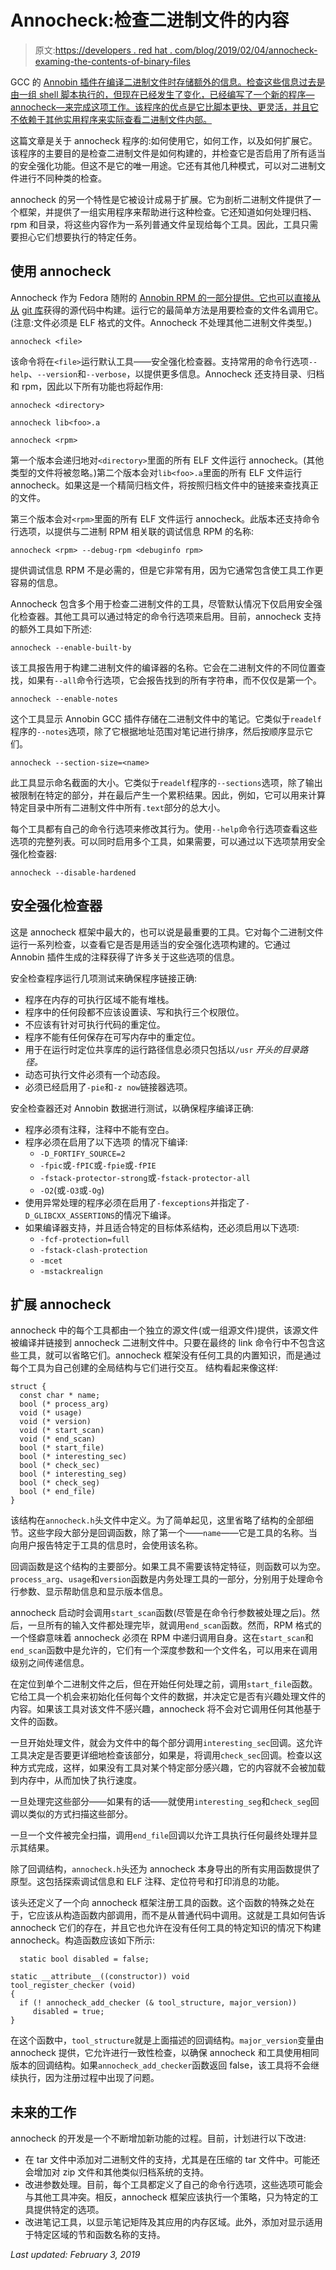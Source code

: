# Annocheck:检查二进制文件的内容

> 原文:[https://developers . red hat . com/blog/2019/02/04/annocheck-examing-the-contents-of-binary-files](https://developers.redhat.com/blog/2019/02/04/annocheck-examining-the-contents-of-binary-files)

GCC 的 [Annobin 插件在编译二进制文件时存储额外的信息。检查这些信息过去是由一组 shell 脚本执行的，但现在已经发生了变化，已经编写了一个新的程序—annocheck—来完成这项工作。该程序的优点是它比脚本更快、更灵活，并且它不依赖于其他实用程序来实际查看二进制文件内部。](https://developers.redhat.com/blog/2018/02/20/annobin-storing-information-binaries/)

这篇文章是关于 annocheck 程序的:如何使用它，如何工作，以及如何扩展它。该程序的主要目的是检查二进制文件是如何构建的，并检查它是否启用了所有适当的安全强化功能。但这不是它的唯一用途。它还有其他几种模式，可以对二进制文件进行不同种类的检查。

annocheck 的另一个特性是它被设计成易于扩展。它为剖析二进制文件提供了一个框架，并提供了一组实用程序来帮助进行这种检查。它还知道如何处理归档、rpm 和目录，将这些内容作为一系列普通文件呈现给每个工具。因此，工具只需要担心它们想要执行的特定任务。

## 使用 annocheck

Annocheck 作为 Fedora 随附的 [Annobin RPM 的一部分提供。它也可以直接从从](https://rpmfind.net/linux/rpm2html/search.php?query=annobin) [git 库](http://git%20clone%20git://sourceware.org/git/annobin.git)获得的源代码中构建。运行它的最简单方法是用要检查的文件名调用它。(注意:文件必须是 ELF 格式的文件。Annocheck 不处理其他二进制文件类型。)

```
annocheck <file>
```

该命令将在`<file>`运行默认工具——安全强化检查器。支持常用的命令行选项`--help`、`--version`和`--verbose`，以提供更多信息。Annocheck 还支持目录、归档和 rpm，因此以下所有功能也将起作用:

```
annocheck <directory>
```

```
annocheck lib<foo>.a
```

```
annocheck <rpm>
```

第一个版本会递归地对`<directory>`里面的所有 ELF 文件运行 annocheck。(其他类型的文件将被忽略。)第二个版本会对`lib<foo>.a`里面的所有 ELF 文件运行 annocheck。如果这是一个精简归档文件，将按照归档文件中的链接来查找真正的文件。

第三个版本会对`<rpm>`里面的所有 ELF 文件运行 annocheck。此版本还支持命令行选项，以提供与二进制 RPM 相关联的调试信息 RPM 的名称:

```
annocheck <rpm> --debug-rpm <debuginfo rpm>
```

提供调试信息 RPM 不是必需的，但是它非常有用，因为它通常包含使工具工作更容易的信息。

Annocheck 包含多个用于检查二进制文件的工具，尽管默认情况下仅启用安全强化检查器。其他工具可以通过特定的命令行选项来启用。目前，annocheck 支持的额外工具如下所述:

```
annocheck --enable-built-by
```

该工具报告用于构建二进制文件的编译器的名称。它会在二进制文件的不同位置查找，如果有`--all`命令行选项，它会报告找到的所有字符串，而不仅仅是第一个。

```
annocheck --enable-notes
```

这个工具显示 Annobin GCC 插件存储在二进制文件中的笔记。它类似于`readelf`程序的`--notes`选项，除了它根据地址范围对笔记进行排序，然后按顺序显示它们。

```
annocheck --section-size=<name>
```

此工具显示命名截面的大小。它类似于`readelf`程序的`--sections`选项，除了输出被限制在特定的部分，并在最后产生一个累积结果。因此，例如，它可以用来计算特定目录中所有二进制文件中所有`.text`部分的总大小。

每个工具都有自己的命令行选项来修改其行为。使用`--help`命令行选项查看这些选项的完整列表。可以同时启用多个工具，如果需要，可以通过以下选项禁用安全强化检查器:

```
annocheck --disable-hardened
```

## 安全强化检查器

这是 annocheck 框架中最大的，也可以说是最重要的工具。它对每个二进制文件运行一系列检查，以查看它是否是用适当的安全强化选项构建的。它通过 Annobin 插件生成的注释获得了许多关于这些选项的信息。

安全检查程序运行几项测试来确保程序链接正确:

*   程序在内存的可执行区域不能有堆栈。
*   程序中的任何段都不应该设置读、写和执行三个权限位。
*   不应该有针对可执行代码的重定位。
*   程序不能有任何保存在可写内存中的重定位。
*   用于在运行时定位共享库的运行路径信息必须只包括以`/usr` *开头的目录路径。*
*   动态可执行文件必须有一个动态段。
*   必须已经启用了`-pie`和`-z now`链接器选项。

安全检查器还对 Annobin 数据进行测试，以确保程序编译正确:

*   程序必须有注释，注释中不能有空白。
*   程序必须在启用了以下选项
    的情况下编译:
    *   `-D_FORTIFY_SOURCE=2`
    *   `-fpic`或`-fPIC`或`-fpie`或`-fPIE`
    *   `-fstack-protector-strong`或`-fstack-protector-all`
    *   `-O2`(或`-O3`或`-Og`)
*   使用异常处理的程序必须在启用了`-fexceptions`并指定了`-D_GLIBCXX_ASSERTIONS`的情况下编译。
*   如果编译器支持，并且适合特定的目标体系结构，还必须启用以下选项:
    *   `-fcf-protection=full`
    *   `-fstack-clash-protection`
    *   `-mcet`
    *   `-mstackrealign`

## 扩展 annocheck

annocheck 中的每个工具都由一个独立的源文件(或一组源文件)提供，该源文件被编译并链接到 annocheck 二进制文件中。只要在最终的 link 命令行中不包含这些工具，就可以省略它们。annocheck 框架没有任何工具的内置知识，而是通过每个工具为自己创建的全局结构与它们进行交互。
结构看起来像这样:

```
struct {
  const char * name;
  bool (* process_arg)
  void (* usage)
  void (* version)
  void (* start_scan)
  void (* end_scan)
  bool (* start_file)
  bool (* interesting_sec)
  bool (* check_sec)
  bool (* interesting_seg)
  bool (* check_seg)
  bool (* end_file)
}
```

该结构在`annocheck.h`头文件中定义。为了简单起见，这里省略了结构的全部细节。这些字段大部分是回调函数，除了第一个——`name`——它是工具的名称。当向用户报告特定于工具的信息时，会使用该名称。

回调函数是这个结构的主要部分。如果工具不需要该特定特征，则函数可以为空。`process_arg`、`usage`和`version`函数是内务处理工具的一部分，分别用于处理命令行参数、显示帮助信息和显示版本信息。

annocheck 启动时会调用`start_scan`函数(尽管是在命令行参数被处理之后)。然后，一旦所有的输入文件都处理完毕，就调用`end_scan`函数。然而，RPM 格式的一个怪癖意味着 annocheck 必须在 RPM 中递归调用自身。这在`start_scan`和`end_scan`函数中是允许的，它们有一个深度参数和一个文件名，可以用来在调用级别之间传递信息。

在定位到单个二进制文件之后，但在开始任何处理之前，调用`start_file`函数。它给工具一个机会来初始化任何每个文件的数据，并决定它是否有兴趣处理文件的内容。如果该工具对该文件不感兴趣，annocheck 将不会对它调用任何其他基于文件的函数。

一旦开始处理文件，就会为文件中的每个部分调用`interesting_sec`回调。这允许工具决定是否要更详细地检查该部分，如果是，将调用`check_sec`回调。检查以这种方式完成，这样，如果没有工具对某个特定部分感兴趣，它的内容就不会被加载到内存中，从而加快了执行速度。

一旦处理完这些部分——如果有的话——就使用`interesting_seg`和`check_seg`回调以类似的方式扫描这些部分。

一旦一个文件被完全扫描，调用`end_file`回调以允许工具执行任何最终处理并显示其结果。

除了回调结构，`annocheck.h`头还为 annocheck 本身导出的所有实用函数提供了原型。这包括探索调试信息和 ELF 注释、定位符号和打印消息的功能。

该头还定义了一个向 annocheck 框架注册工具的函数。这个函数的特殊之处在于，它应该从构造函数内部调用，而不是从普通代码中调用。这就是工具如何告诉 annocheck 它们的存在，并且它也允许在没有任何工具的特定知识的情况下构建 annocheck。构造函数应该如下所示:

```
  static bool disabled = false;

static __attribute__((constructor)) void
tool_register_checker (void) 
{
  if (! annocheck_add_checker (& tool_structure, major_version))
     disabled = true;
}
```

在这个函数中，`tool_structure`就是上面描述的回调结构。`major_version`变量由 annocheck 提供，它允许进行一致性检查，以确保 annocheck 和工具使用相同版本的回调结构。如果`annocheck_add_checker`函数返回 false，该工具将不会继续执行，因为注册过程中出现了问题。

## 未来的工作

annocheck 的开发是一个不断增加新功能的过程。目前，计划进行以下改进:

*   在 tar 文件中添加对二进制文件的支持，尤其是在压缩的 tar 文件中。可能还会增加对 zip 文件和其他类似归档系统的支持。
*   改进参数处理。目前，每个工具都定义了自己的命令行选项，这些选项可能会与其他工具冲突。相反，annocheck 框架应该执行一个策略，只为特定的工具提供特定的选项。
*   改进笔记工具，以显示笔记矩阵及其应用的内存区域。此外，添加对显示适用于特定区域的节和函数名称的支持。

*Last updated: February 3, 2019*